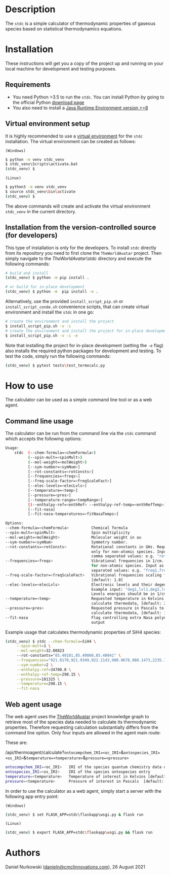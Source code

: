 # Description #

The `stdc` is a simple calculator of thermodynamic properties of gaseous species based on statistical thermodynamics equations.

# Installation #
These instructions will get you a copy of the project up and running on your local machine for development and testing purposes.
## Requirements

- You need Python >3.5 to run the `stdc`. You can install Python by going to the official Python [download page](https://www.python.org/getit/)
- You also need to install a [Java Runtime Environment version >=8](https://adoptopenjdk.net/?variant=openjdk8&jvmVariant=hotspot)

## Virtual environment setup

It is highly recommended to use a [virtual environment](https://docs.python.org/3/tutorial/venv.html) for the `stdc` installation. The virtual environment can be created as follows:

`(Windows)`

```cmd
$ python -m venv stdc_venv
$ stdc_venv\Scripts\activate.bat
(stdc_venv) $
```

`(Linux)`
```sh
$ python3 -m venv stdc_venv
$ source stdc_venv\bin\activate
(stdc_venv) $
```

The above commands will create and activate the virtual environment `stdc_venv` in the current directory.

## Installation from the version-controlled source (for developers)

This type of installation is only for the developers. To install `stdc` directly from its repository you need to first clone the `TheWorldAvatar` project. Then simply navigate to the *TheWorldAvatar\stdc* directory and execute the following commands:
```bash
# build and install
(stdc_venv) $ python -m pip install .

# or build for in-place development
(stdc_venv) $ python -m  pip install -e .
```

Alternatively, use the provided `install_script_pip.sh` or `install_script_conde.sh` convenience scripts, that can create virtual environment and install the `stdc` in one go:
```bash
# create the environment and install the project
$ install_script_pip.sh -v -i
# create the environment and install the project for in-place development
$ install_script_pip.sh -v -i -e
```
Note that installing the project for in-place development (setting the `-e` flag) also installs the required python packages for development and testing. To test the code, simply run the following commands:

```bash
(stdc_venv) $ pytest tests\test_termocalc.py
```

# How to use #

The calculator can be used as a simple command line tool or as a web agent.
## Command line usage

 The calculator can be run from the command line via the `stdc` command which accepts the following options:

```bash
Usage:
    stdc  (--chem-formula=<chemFormula>)
          (--spin-mult=<spinMult>)
          (--mol-weight=<molWeight>)
          [--sym-number=<symNum>]
          [--rot-constants=<rotConsts>]
          [--frequencies=<freqs>]
          [--freq-scale-factor=<freqScaleFact>]
          [--elec-levels=<elecLvls>]
          [--temperature=<temp>]
          [--pressure=<pres>]
          [--temperature-range=<tempRange>]
          [(--enthalpy-ref=<enthRef> --enthalpy-ref-temp=<enthRefTemp>)]
          [--fit-nasa]
          [--fit-nasa-temperatures=<fitNasaTemps>]

Options:
--chem-formula=<chemFormula>          Chemical formula
--spin-mult=<spinMult>                Spin multiplicity
--mol-weight=<molWeight>              Molecular weight in au
--sym-number=<symNum>                 Symmetry number.
--rot-constants=<rotConsts>           Rotational constants in GHz. Required
                                      only for non-atomic species. Input as
                                      comma separated values: e.g. "rot1,rot2,..."
--frequencies=<freqs>                 Vibrational frequencies in 1/cm. Required only
                                      for non-atomic species. Input as comma
                                      separated values: e.g. "freq1,freq2,..."
--freq-scale-factor=<freqScaleFact>   Vibrational frequencies scaling factor,
                                      [default: 1.0]
--elec-levels=<elecLvls>              Electronic levels and their degeneracies,
                                      Example input: "deg1,lvl1,deg2,lvl2,..."
                                      Levels energies should be in 1/cm
--temperature=<temp>                  Requested temperature in Kelvins to
                                      calculate thermodata, [default: 298.15]
--pressure=<pres>                     Requested pressure in Pascals to
                                      calculate thermodata, [default: 101325.0]
--fit-nasa                            Flag controlling extra Nasa polynomials
                                      output
```

Example usage that calculates thermodynamic properties of SiH4 species:
```bash
(stdc_venv) $ stdc --chem-formula=SiH4 \
     --spin-mult=1 \
     --mol-weight=32.00823
     --rot-constants="85.40101,85.40060,85.40041" \
     --frequencies="921.8178,921.9349,922.1143,980.0678,980.1473,2235.1371,2242.2008,2242.8063,2243.4218" \
     --sym-number=2 \
     --enthalpy-ref=34700.0 \
     --enthalpy-ref-temp=298.15 \
     --pressure=101325 \
     --temperature=298.15 \
     --fit-nasa
```

## Web agent usage

The web agent uses the [TheWorldAvatar](https://github.com/cambridge-cares/TheWorldAvatar) project knowledge graph to retrieve most of the species data needed to calculate its thermodynamic properties. Therefore requesting calculation substantially differs from the command line option. Only four inputs are allowed in the agent main route:

These are:

/api/thermoagent/calculate?`ontocompchem_IRI=<oc_IRI>`&`ontospecies_IRI=<os_IRI>`&`temperature=<temperature>`&`pressure=<pressure>`

```bash
ontocompchem_IRI=<oc_IRI>   IRI of the species quantum chemistry data ontocompchem entry
ontospecies_IRI=<os_IRI>    IRI of the species ontospecies entry
temperature=<temperature>   Temperature of interest in Kelvins [default: 298.15]
pressure=<temperature>      Pressure of interest in Pascals  [default: 101325.0]
```

In order to use the calculator as a web agent, simply start a server with the following app entry point:

`(Windows)`

```cmd
(stdc_venv) $ set FLASK_APP=stdc\flaskapp\wsgi.py & flask run
```

`(Linux)`
```bash
(stdc_venv) $ export FLASK_APP=stdc\flaskapp\wsgi.py && flask run
```

# Authors #
Daniel Nurkowski (danieln@cmclinnovations.com), 26 August 2021
